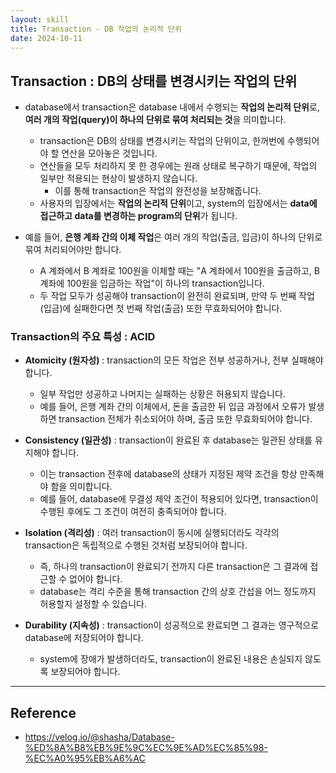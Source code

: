 ```yaml
---
layout: skill
title: Transaction - DB 작업의 논리적 단위
date: 2024-10-11
---
```





## Transaction : DB의 상태를 변경시키는 작업의 단위

- database에서 transaction은 database 내에서 수행되는 **작업의 논리적 단위**로, **여러 개의 작업(query)이 하나의 단위로 묶여 처리되는 것**을 의미합니다.
    - transaction은 DB의 상태를 변경시키는 작업의 단위이고, 한꺼번에 수행되어야 할 연산을 모아놓은 것입니다.
    - 연산들을 모두 처리하지 못 한 경우에는 원래 상태로 복구하기 때문에, 작업의 일부만 적용되는 현상이 발생하지 않습니다.
        - 이를 통해 transaction은 작업의 완전성을 보장해줍니다.
    - 사용자의 입장에서는 **작업의 논리적 단위**이고, system의 입장에서는 **data에 접근하고 data를 변경하는 program의 단위**가 됩니다.

- 예를 들어, **은행 계좌 간의 이체 작업**은 여러 개의 작업(출금, 입금)이 하나의 단위로 묶여 처리되어야만 합니다.
    - A 계좌에서 B 계좌로 100원을 이체할 때는 "A 계좌에서 100원을 출금하고, B 계좌에 100원을 입금하는 작업"이 하나의 transaction입니다.
    - 두 작업 모두가 성공해야 transaction이 완전히 완료되며, 만약 두 번째 작업(입금)에 실패한다면 첫 번째 작업(출금) 또한 무효화되어야 합니다.


### Transaction의 주요 특성 : ACID

- **Atomicity (원자성)** : transaction의 모든 작업은 전부 성공하거나, 전부 실패해야 합니다.
    - 일부 작업만 성공하고 나머지는 실패하는 상황은 허용되지 않습니다.
    - 예를 들어, 은행 계좌 간의 이체에서, 돈을 출금한 뒤 입금 과정에서 오류가 발생하면 transaction 전체가 취소되어야 하며, 출금 또한 무효화되어야 합니다.

- **Consistency (일관성)** : transaction이 완료된 후 database는 일관된 상태를 유지해야 합니다.
    - 이는 transaction 전후에 database의 상태가 지정된 제약 조건을 항상 만족해야 함을 의미합니다.
    - 예를 들어, database에 무결성 제약 조건이 적용되어 있다면, transaction이 수행된 후에도 그 조건이 여전히 충족되어야 합니다.

- **Isolation (격리성)** : 여러 transaction이 동시에 실행되더라도 각각의 transaction은 독립적으로 수행된 것처럼 보장되어야 합니다.
    - 즉, 하나의 transaction이 완료되기 전까지 다른 transaction은 그 결과에 접근할 수 없어야 합니다.
    - database는 격리 수준을 통해 transaction 간의 상호 간섭을 어느 정도까지 허용할지 설정할 수 있습니다.

- **Durability (지속성)** : transaction이 성공적으로 완료되면 그 결과는 영구적으로 database에 저장되어야 합니다.
    - system에 장애가 발생하더라도, transaction이 완료된 내용은 손실되지 않도록 보장되어야 합니다.




---




## Reference

- <https://velog.io/@shasha/Database-%ED%8A%B8%EB%9E%9C%EC%9E%AD%EC%85%98-%EC%A0%95%EB%A6%AC>
